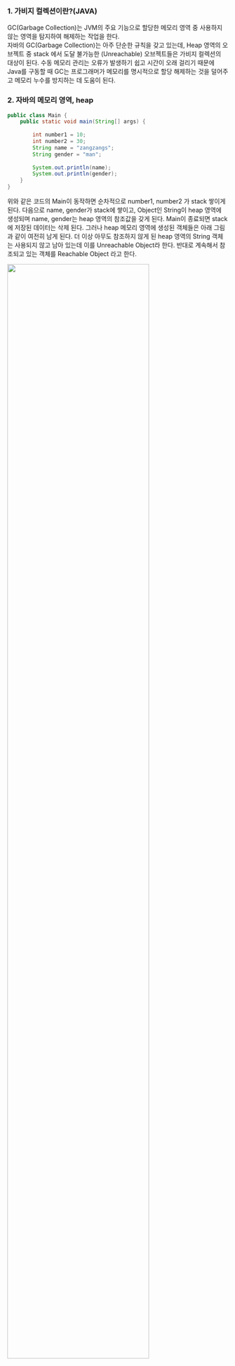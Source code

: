 ### 1. 가비지 컬렉션이란?(JAVA)

GC(Garbage Collection)는 JVM의 주요 기능으로 할당한 메모리 영역 중 사용하지 않는 영역을 탐지하여 해제하는 작업을 한다.  
자바의 GC(Garbage Collection)는 아주 단순한 규칙을 갖고 있는데, Heap 영역의 오브젝트 중 stack 에서 도달 불가능한 (Unreachable) 오브젝트들은 가비지 컬렉션의 대상이 된다.
수동 메모리 관리는 오류가 발생하기 쉽고 시간이 오래 걸리기 때문에 Java를 구동할 때 GC는 프로그래머가 메모리를 명시적으로 할당 해제하는 것을 덜어주고 메모리 누수를 방지하는 데 도움이 된다.

### 2. 자바의 메모리 영역, heap

```java
public class Main {
    public static void main(String[] args) {
        
        int number1 = 10;
        int number2 = 30;
        String name = "zangzangs";
        String gender = "man";
        
        System.out.println(name);
        System.out.println(gender);
    }
}
````

위와 같은 코드의 Main이 동작하면 순차적으로 number1, number2 가 stack 쌓이게 된다.
다음으로 name, gender가 stack에 쌓이고, Object인 String이 heap 영역에 생성되며 name, gender는 heap 영역의 참조값을 갖게 된다.
Main이 종료되면 stack에 저장된 데이터는 삭제 된다. 그러나 heap 메모리 영역에 생성된 객체들은 아래 그림과 같이 여전히 남게 된다.
더 이상 아무도 참조하지 않게 된 heap 영역의 String 객체는 사용되지 않고 남아 있는데 이를 Unreachable Object라 한다. 
반대로 계속해서 참조되고 있는 객체를 Reachable Object 라고 한다.

<img width="80%" src="https://github.com/inchojeong/ihtc_BigData_middle_Assign/assets/100347858/b20f3568-7805-48e9-992b-c595f9f1247c"/>
